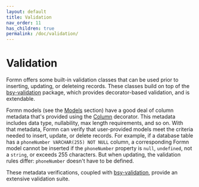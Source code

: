 ```yaml
---
layout: default
title: Validation
nav_order: 11
has_children: true
permalink: /doc/validation/
---
```


# Validation

Formn offers some built-in validation classes that can be used prior to
inserting, updating, or deleteing records.  These classes build on top of the
[bsy-validation](https://github.com/benbotto/bsy-validation/tree/2.x.x)
package, which provides decorator-based validation, and is extendable.

Formn models (see the [Models](../models/) section) have a good deal of column
metadata that's provided using the
[Column](../../api-doc/latest/globals.html#column) decorator.  This metadata
includes data type, nullability, max length requirements, and so on.  With that
metadata, Formn can verify that user-provided models meet the criteria needed
to insert, update, or delete records.  For example, if a database table has a
`phoneNumber VARCHAR(255) NOT NULL` column, a corresponding Formn model cannot
be inserted if the `phoneNumber` property is `null`, `undefined`, not a
`string`, or exceeds 255 characters.  But when updating, the validation rules
differ: `phoneNumber` doesn't have to be defined.

These metadata verifications, coupled
with [bsy-validation](https://github.com/benbotto/bsy-validation/tree/2.x.x),
provide an extensive validation suite.

